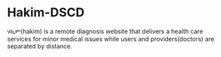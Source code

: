 # Hakim-DSCD
ሃኪም(hakim) is a remote diagnosis website that delivers a health care services for minor medical issues 
while users and providers(doctors) are separated by distance.